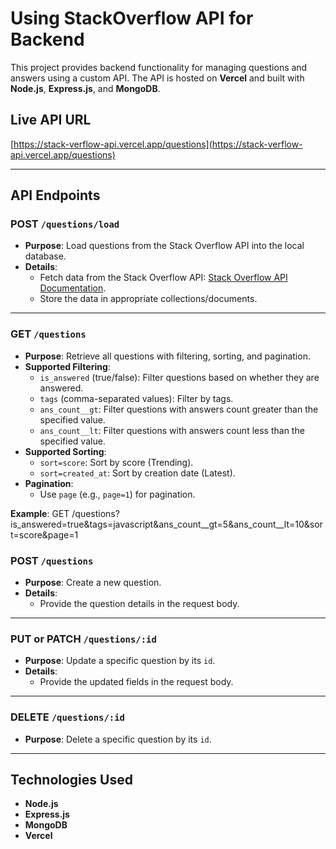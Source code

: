 # Using StackOverflow API for Backend

This project provides backend functionality for managing questions and answers using a custom API. The API is hosted on **Vercel** and built with **Node.js**, **Express.js**, and **MongoDB**.

## Live API URL

[https://stack-verflow-api.vercel.app/questions](https://stack-verflow-api.vercel.app/questions)

---

## API Endpoints

### POST `/questions/load`

- **Purpose**: Load questions from the Stack Overflow API into the local database.
- **Details**:
  - Fetch data from the Stack Overflow API: [Stack Overflow API Documentation](https://api.stackexchange.com/docs/questions).
  - Store the data in appropriate collections/documents.

---

### GET `/questions`

- **Purpose**: Retrieve all questions with filtering, sorting, and pagination.
- **Supported Filtering**:
  - `is_answered` (true/false): Filter questions based on whether they are answered.
  - `tags` (comma-separated values): Filter by tags.
  - `ans_count__gt`: Filter questions with answers count greater than the specified value.
  - `ans_count__lt`: Filter questions with answers count less than the specified value.
- **Supported Sorting**:
  - `sort=score`: Sort by score (Trending).
  - `sort=created_at`: Sort by creation date (Latest).
- **Pagination**:
  - Use `page` (e.g., `page=1`) for pagination.

**Example**:
GET /questions?is_answered=true&tags=javascript&ans_count\_\_gt=5&ans_count\_\_lt=10&sort=score&page=1

### POST `/questions`

- **Purpose**: Create a new question.
- **Details**:
  - Provide the question details in the request body.

---

### PUT or PATCH `/questions/:id`

- **Purpose**: Update a specific question by its `id`.
- **Details**:
  - Provide the updated fields in the request body.

---

### DELETE `/questions/:id`

- **Purpose**: Delete a specific question by its `id`.

---

## Technologies Used

- **Node.js**
- **Express.js**
- **MongoDB**
- **Vercel**
